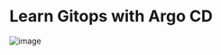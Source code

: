 # Learn Gitops with Argo CD

![image](https://user-images.githubusercontent.com/618412/147398226-809d9a07-ee70-4080-836f-55731d32c679.png)
